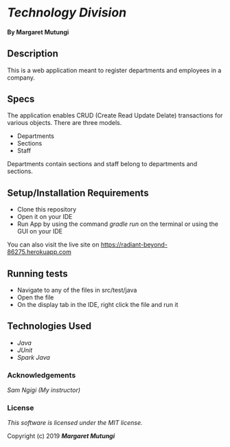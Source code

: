 
# _Technology Division_

#### By Margaret Mutungi

## Description

This is a web application meant to register departments and employees in a company. 
## Specs

The application enables CRUD (Create Read Update Delate) transactions for various objects. There are three models. 

* Departments
* Sections
* Staff

Departments contain sections and staff belong to departments and sections.

## Setup/Installation Requirements

* Clone this repository
* Open it on your IDE
* Run App by using the command _gradle run_ on the terminal or using the GUI on your IDE

You can also visit the live site on https://radiant-beyond-86275.herokuapp.com 

## Running tests
* Navigate to any of the files in src/test/java
* Open the file
* On the display tab in the IDE, right click the file and run it

## Technologies Used

* _Java_
* _JUnit_
* _Spark Java_

### Acknowledgements
_Sam Ngigi (My instructor)_

### License

*This software is licensed under the MIT license.*

Copyright (c) 2019 **_Margaret Mutungi_**

